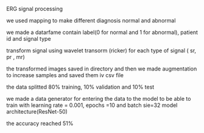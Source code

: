 ERG signal processing

we used mapping to make different diagnosis normal and abnormal

we made a datarfame contain label(0 for normal and 1 for abnormal), patient id and signal type

transform signal using wavelet transorm (ricker) for each type of signal ( sr, pr , mr)

the transformed images saved in directory and then we made augmentation to increase samples and saved them iv csv file

the data splitted 80% training, 10% validation and 10% test

we made a data generator for entering the data to the model to be able to train with learning rate = 0.001, epochs =10 and batch sie=32 model architecture(ResNet-50)

the accuracy reached 51%
